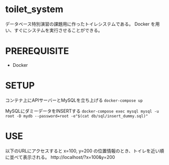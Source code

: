 # toilet_system
データベース特別演習の課題用に作ったトイレシステムである。
Docker を用い、すぐにシステムを実行させることができる。

# PREREQUISITE

- Docker

# SETUP

コンテナ上にAPIサーバーとMySQLを立ち上げる
`docker-compose up`

MySQLにダミーデータをINSERTする
`docker-compose exec mysql mysql -u root -D mydb --password=root -e"$(cat db/sql/insert_dummy.sql)"`

# USE

以下のURLにアクセスすると x=100, y=200 の位置情報のとき、トイレを近い順に並べて表示される。
http://localhost/?x=100&y=200


